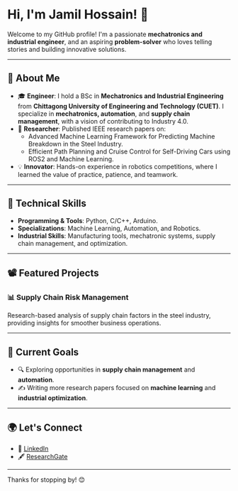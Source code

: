 # Hi, I'm Jamil Hossain! 👋

Welcome to my GitHub profile! I'm a passionate **mechatronics and industrial engineer**, and an aspiring **problem-solver** who loves telling stories and building innovative solutions. 

---

## 🌟 About Me

- 🎓 **Engineer**: I hold a BSc in **Mechatronics and Industrial Engineering** from **Chittagong University of Engineering and Technology (CUET)**. I specialize in **mechatronics, automation**, and **supply chain management**, with a vision of contributing to Industry 4.0.
- 📜 **Researcher**: Published IEEE research papers on:
  - Advanced Machine Learning Framework for Predicting Machine Breakdown in the Steel Industry.
  - Efficient Path Planning and Cruise Control for Self-Driving Cars using ROS2 and Machine Learning.
- 💡 **Innovator**: Hands-on experience in robotics competitions, where I learned the value of practice, patience, and teamwork.

---

## 🔧 Technical Skills

- **Programming & Tools**: Python, C/C++, Arduino.
- **Specializations**: Machine Learning, Automation, and Robotics.
- **Industrial Skills**: Manufacturing tools, mechatronic systems, supply chain management, and optimization.

---

## 📽️ Featured Projects

### 📊 Supply Chain Risk Management
Research-based analysis of supply chain factors in the steel industry, providing insights for smoother business operations.

---

## 📖 Current Goals

- 🔍 Exploring opportunities in **supply chain management** and **automation**.
- ✍️ Writing more research papers focused on **machine learning** and **industrial optimization**.

---

## 🌍 Let's Connect

- 💼 [LinkedIn](https://www.linkedin.com/in/jamil-hossain/)
- 🖋️ [ResearchGate](https://www.researchgate.net/profile/Jamil-Hossain)

---

Thanks for stopping by! 😊
